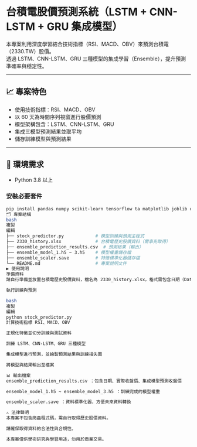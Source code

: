 # 台積電股價預測系統（LSTM + CNN-LSTM + GRU 集成模型）

本專案利用深度學習結合技術指標（RSI、MACD、OBV）來預測台積電（2330.TW）股價。  
透過 LSTM、CNN-LSTM、GRU 三種模型的集成學習（Ensemble），提升預測準確率與穩定性。

---

## 📈 專案特色

- 使用技術指標：RSI、MACD、OBV  
- 以 60 天為時間序列視窗進行股價預測  
- 模型架構包含：LSTM、CNN-LSTM、GRU  
- 集成三模型預測結果並取平均  
- 儲存訓練模型與預測結果

---

## 🧰 環境需求

- Python 3.8 以上

### 安裝必要套件

```bash
pip install pandas numpy scikit-learn tensorflow ta matplotlib joblib openpyxl
🗂 專案結構
bash
複製
編輯
├── stock_predictor.py            # 模型訓練與預測主程式
├── 2330_history.xlsx             # 台積電歷史股價資料（需事先取得）
├── ensemble_prediction_results.csv  # 預測結果（輸出）
├── ensemble_model_1.h5 ~ 3.h5    # 模型權重儲存檔
├── ensemble_scaler.save          # 特徵標準化器儲存檔
└── README.md                     # 專案說明文件
▶️ 使用說明
準備資料
請自行準備並放置台積電歷史股價資料，檔名為 2330_history.xlsx，格式需包含日期（Date）、收盤價（Close）、成交量（Volume）等欄位。

執行訓練與預測

bash
複製
編輯
python stock_predictor.py
計算技術指標 RSI、MACD、OBV

正規化特徵並切分訓練與測試資料

訓練 LSTM、CNN-LSTM、GRU 三種模型

集成模型進行預測，並繪製預測結果與訓練損失圖

將模型與結果輸出至檔案

📊 輸出檔案
ensemble_prediction_results.csv ：包含日期、實際收盤價、集成模型預測收盤價

ensemble_model_1.h5 ~ ensemble_model_3.h5 ：訓練完成的模型權重

ensemble_scaler.save ：資料標準化器，方便未來資料轉換

⚠️ 法律聲明
本專案不包含爬蟲程式碼，需自行取得歷史股價資料。

請確保取得資料的合法性與合規性。

本專案僅供學術研究與學習用途，勿用於商業交易。
